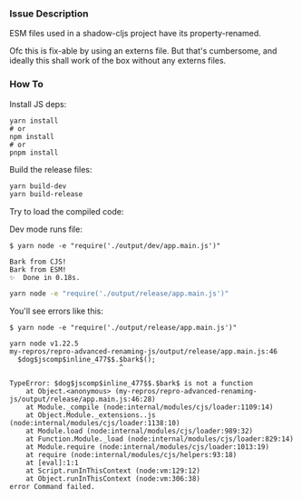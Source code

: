 ### Issue Description

ESM files used in a shadow-cljs project have its property-renamed.

Ofc this is fix-able by using an externs file. But that's cumbersome, and ideally
this shall work of the box without any externs files.

### How To

Install JS deps:

```
yarn install 
# or
npm install
# or 
pnpm install
```

Build the release files:

```bash
yarn build-dev
yarn build-release
```


Try to load the compiled code:

Dev mode runs file:
```
$ yarn node -e "require('./output/dev/app.main.js')"

Bark from CJS!
Bark from ESM!
✨  Done in 0.18s.
```

```bash
yarn node -e "require('./output/release/app.main.js')"
```

You'll see errors like this:
```
$ yarn node -e "require('./output/release/app.main.js')"

yarn node v1.22.5
my-repros/repro-advanced-renaming-js/output/release/app.main.js:46
  $dog$jscomp$inline_477$$.$bark$();
                           ^

TypeError: $dog$jscomp$inline_477$$.$bark$ is not a function
    at Object.<anonymous> (my-repros/repro-advanced-renaming-js/output/release/app.main.js:46:28)
    at Module._compile (node:internal/modules/cjs/loader:1109:14)
    at Object.Module._extensions..js (node:internal/modules/cjs/loader:1138:10)
    at Module.load (node:internal/modules/cjs/loader:989:32)
    at Function.Module._load (node:internal/modules/cjs/loader:829:14)
    at Module.require (node:internal/modules/cjs/loader:1013:19)
    at require (node:internal/modules/cjs/helpers:93:18)
    at [eval]:1:1
    at Script.runInThisContext (node:vm:129:12)
    at Object.runInThisContext (node:vm:306:38)
error Command failed.
```
